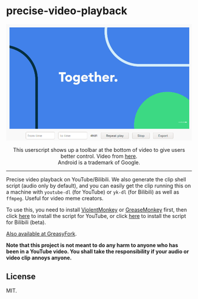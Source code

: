 # precise-video-playback

![example](example.png)

<p align="center">
  This userscript shows up a toolbar at the bottom of video to give users better control. Video from <a href="https://www.youtube.com/watch?v=l2UDgpLz20M">here</a>. <br>
  Android is a trademark of Google.
</p>

---

Precise video playback on YouTube/Bilibili. We also generate the clip shell script (audio only by default), and you can easily get the clip running this on a machine with `youtube-dl` (for YouTube) or `yk-dl` (for Bilibili) as well as `ffmpeg`. Useful for video meme creators.

To use this, you need to install [ViolentMonkey](https://github.com/suisei-cn/pvp-youtube/raw/master/pvp.user.js) or [GreaseMonkey](https://www.greasespot.net/) first, then click [here](https://github.com/suisei-cn/pvp-youtube/raw/master/pvp.user.js) to install the script for YouTube, or click [here](https://github.com/suisei-cn/pvp-youtube/raw/master/pvp-bilibili.user.js) to install the script for Bilibili (beta).

[Also available at GreasyFork](https://greasyfork.org/en/scripts/400569-precise-video-playback-youtube).

**Note that this project is not meant to do any harm to anyone who has been in a YouTube video. You shall take the responsibility if your audio or video clip annoys anyone.**

## License

MIT.
